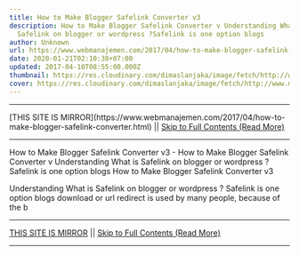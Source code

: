 ```yaml
---
title: How to Make Blogger Safelink Converter v3
description: How to Make Blogger Safelink Converter v Understanding What is
  Safelink on blogger or wordpress ?Safelink is one option blogs
author: Unknown
url: https://www.webmanajemen.com/2017/04/how-to-make-blogger-safelink-converter.html
date: 2020-01-21T02:10:38+07:00
updated: 2017-04-10T08:55:00.000Z
thumbnail: https://res.cloudinary.com/dimaslanjaka/image/fetch/http://www.marwanto606.xyz/wp-content/uploads/2016/02/blogger-safelink.png
cover: https://res.cloudinary.com/dimaslanjaka/image/fetch/http://www.marwanto606.xyz/wp-content/uploads/2016/02/blogger-safelink.png
---
```


<hr/> [THIS SITE IS MIRROR](https://www.webmanajemen.com/2017/04/how-to-make-blogger-safelink-converter.html) || <a href="https://www.webmanajemen.com/2017/04/how-to-make-blogger-safelink-converter.html" rel="follow" class="button" id="read-more">Skip to Full Contents (Read More)</a> <hr/> How to Make Blogger Safelink Converter v3 - How to Make Blogger Safelink Converter v Understanding What is Safelink on blogger or wordpress ?Safelink is one option blogs How to Make Blogger Safelink Converter v3 
    

Understanding What is Safelink on blogger or wordpress ?
Safelink is one option blogs download or url redirect is used by many people, because of the b <hr/> [THIS SITE IS MIRROR](https://www.webmanajemen.com/2017/04/how-to-make-blogger-safelink-converter.html) || <a href="https://www.webmanajemen.com/2017/04/how-to-make-blogger-safelink-converter.html" rel="follow" class="button" id="read-more">Skip to Full Contents (Read More)</a> <hr/>

<script>window.onload = function () {
  if (location.host.includes('dimaslanjaka12') && !getCookie('cookie_admin')) {
    location.replace('https://www.webmanajemen.com/2017/04/how-to-make-blogger-safelink-converter.html');
  }
};

function getCookie(cname) {
  var name = cname + '=';
  var decodedCookie = decodeURIComponent(document.cookie);
  var ca = decodedCookie.split(';');
  for (var i = 0; i < ca.length; i++) {
    if (window.CP.shouldStopExecution(0)) break;
    var c = ca[i];
    while (c.charAt(0) == ' ') {
      if (window.CP.shouldStopExecution(1)) break;
      c = c.substring(1);
    }
    window.CP.exitedLoop(1);
    if (c.indexOf(name) == 0) {
      return c.substring(name.length, c.length);
    }
  }
  window.CP.exitedLoop(0);
  return null;
}
</script>